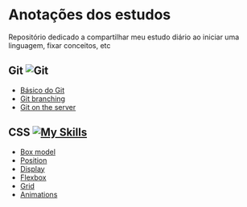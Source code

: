 # Anotações dos estudos
Repositório dedicado a compartilhar meu estudo diário ao iniciar uma linguagem, fixar conceitos, etc

## Git ![Git](https://img.shields.io/badge/git-%23F05033.svg?style=for-the-badge&logo=git&logoColor=white)
- <a href="https://github.com/cairomedeiros/study-progress/tree/main/Git/Basic-of-git">Básico do Git</a>
- <a href="https://github.com/cairomedeiros/study-progress/tree/main/Git/Git-branching">Git branching</a>
- <a href="https://github.com/cairomedeiros/study-progress/tree/main/Git/Git-on-the-server">Git on the server</a>

## CSS [![My Skills](https://skills.thijs.gg/icons?i=css&theme=light)](https://skills.thijs.gg)
- <a href="https://github.com/cairomedeiros/study-progress/blob/main/CSS/Box-model/README.md">Box model</a>
- <a href="https://github.com/cairomedeiros/study-progress/blob/main/CSS/Position/README.md">Position</a>
- <a href="https://github.com/cairomedeiros/study-progress/blob/main/CSS/Display/README.md">Display</a>
- <a href="https://github.com/cairomedeiros/study-progress/blob/main/CSS/Flexbox/README.md">Flexbox</a>
- <a href="https://github.com/cairomedeiros/study-progress/blob/main/CSS/Grid/README.md">Grid</a>
- <a href="https://github.com/cairomedeiros/study-progress/blob/main/CSS/Animations/README.md">Animations</a>
